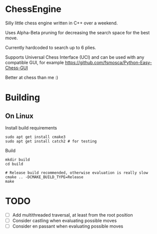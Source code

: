 ChessEngine
===========

Silly little chess engine written in C++ over a weekend.

Uses Alpha-Beta pruning for decreasing the search space for the best move.

Currently hardcoded to search up to 6 plies.

Supports Universal Chess Interface (UCI) and can be used with any compatible GUI, for example https://github.com/fsmosca/Python-Easy-Chess-GUI


Better at chess than me :)

Building
=============

On Linux
--------------

Install build requirements

```shell
sudo apt get install cmake3
sudo apt get install catch2 # for testing
```

Build

```shell
mkdir build
cd build

# Release build recommended, otherwise evaluation is really slow
cmake .. -DCMAKE_BUILD_TYPE=Release
make
```

TODO
============

- [ ] Add multithreaded traversal, at least from the root position
- [ ] Consider castling when evaluating possible moves
- [ ] Consider en passant when evaluating possible moves
